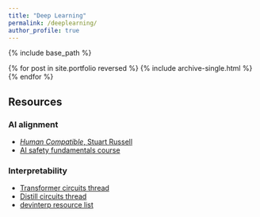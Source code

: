 ```yaml
---
title: "Deep Learning"
permalink: /deeplearning/
author_profile: true
---
```


{% include base_path %}

{% for post in site.portfolio reversed %}
  {% include archive-single.html %}
{% endfor %}

## Resources

### AI alignment
 - [*Human Compatible*, Stuart Russell](https://www.amazon.co.uk/Human-Compatible-AI-Problem-Control/dp/0141987502/ref=asc_df_0141987502/?tag=googshopuk-21&linkCode=df0&hvadid=428082383682&hvpos=&hvnetw=g&hvrand=6810960191934502209&hvpone=&hvptwo=&hvqmt=&hvdev=c&hvdvcmdl=&hvlocint=&hvlocphy=1006688&hvtargid=pla-905455320169&psc=1&mcid=008b6200477836d7b2eccb17d3027b6a&th=1&psc=1&tag=&ref=&adgrpid=103526072310&hvpone=&hvptwo=&hvadid=428082383682&hvpos=&hvnetw=g&hvrand=6810960191934502209&hvqmt=&hvdev=c&hvdvcmdl=&hvlocint=&hvlocphy=1006688&hvtargid=pla-905455320169)
 - [AI safety fundamentals course](https://course.aisafetyfundamentals.com/alignment)

### Interpretability
 - [Transformer circuits thread](https://transformer-circuits.pub/)
 - [Distill circuits thread](https://distill.pub/2020/circuits/)
 - [devinterp resource list](https://devinterp.com/resources)
